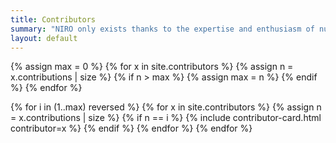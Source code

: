```yaml
---
title: Contributors
summary: "NIRO only exists thanks to the expertise and enthusiasm of numerous contributors."
layout: default
---
```

{% assign max = 0 %}
{% for x in site.contributors %}
    {% assign n = x.contributions | size %}
    {% if n > max %}
        {% assign max = n %}
    {% endif %}
{% endfor %}

<section class="contributors">
{% for i in (1..max) reversed %}
{% for x in site.contributors %}
{% assign n = x.contributions | size %}
{% if n == i %}
{% include contributor-card.html contributor=x %}
{% endif %}
{% endfor %}
{% endfor %}
</section>
